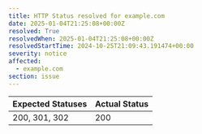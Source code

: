 ```yaml
---
title: HTTP Status resolved for example.com
date: 2025-01-04T21:25:08+00:00Z
resolved: True
resolvedWhen: 2025-01-04T21:25:08+00:00Z
resolvedStartTime: 2024-10-25T21:09:43.191474+00:00
severity: notice
affected:
  - example.com
section: issue
---
```


| Expected Statuses | Actual Status  |
|-------------------|----------------|
| 200, 301, 302 | 200 |
